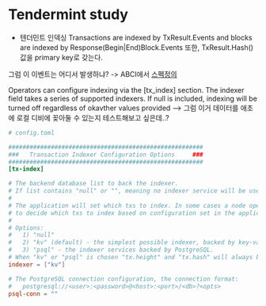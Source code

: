 # Tendermint study

- 텐더민트 인덱싱
Transactions are indexed by TxResult.Events and blocks are indexed by Response(Begin|End)Block.Events
또한, TxResult.Hash() 값을 primary key로 갖는다.

그럼 이 이벤트는 어디서 발생하냐? -> ABCI에서 [스펙정의](https://github.com/tendermint/spec/blob/master/spec/abci/abci.md#events)

Operators can configure indexing via the [tx_index] section. The indexer field takes a series of supported indexers. If null is included, indexing will be turned off regardless of okavther values provided
--> 그럼 이거 데이터를 애초에 로컬 디비에 꽂아둘 수 있는지 테스트해보고 싶은데..?

``` toml
# config.toml

#######################################################
###   Transaction Indexer Configuration Options     ###
#######################################################
[tx-index]

# The backend database list to back the indexer.
# If list contains "null" or "", meaning no indexer service will be used.
#
# The application will set which txs to index. In some cases a node operator will be able
# to decide which txs to index based on configuration set in the application.
#
# Options:
#   1) "null"
#   2) "kv" (default) - the simplest possible indexer, backed by key-value storage (defaults to levelDB; see DBBackend).
#   3) "psql" - the indexer services backed by PostgreSQL.
# When "kv" or "psql" is chosen "tx.height" and "tx.hash" will always be indexed.
indexer = ["kv"]

# The PostgreSQL connection configuration, the connection format:
#   postgresql://<user>:<password>@<host>:<port>/<db>?<opts>
psql-conn = ""
```
